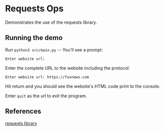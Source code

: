 # Requests Ops
Demonstrates the use of the requests library.

## Running the demo
Run `python3 src/main.py` -- You'll see a prompt:

`Enter website url: `

Enter the complete URL to the website including the protocol: 

`Enter website url: https://foxnews.com`

Hit return and you should see the website's HTML code print to the console. 

Enter `quit` as the url to exit the program.

## References

[requests library](https://requests.readthedocs.io/en/latest/user/quickstart/#make-a-request)

